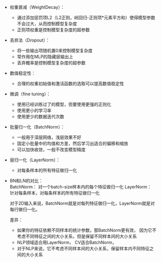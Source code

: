 * 权重衰减（WeightDecay）：
  * 通过添加惩罚项L2（L2正则，岭回归-正则项*元素平方和）使得模型参数不会过大，从而控制模型复杂度
  * 正则项权重是控制模型复杂度的超参数

* 丢弃法（Dropout）：
  * 将一些输出项随机置0来控制模型复杂度
  * 常作用在MLP的隐藏层输出上
  * 丢弃概率是控制模型复杂度的超参数
  
* 数值稳定性：
  * 合理的权重初始值和激活函数的选取可以提高数值稳定性

* 微调（fine tuning）：
  * 使用已经训练过了的模型，但要使用更强的正则化
  * 使用更小的学习率
  * 使用更少的数据迭代次数

* 批量归一化（BatchNorm）：
  * 一般用于深层网络，浅层效果不好
  * 固定小批量中的均值和方差，然后学习出适合的偏移和缩放
  * 可以加快收敛，一般不改变模型精度

* 层归一化（LayerNorm）：
  * 对每条样本的所有特征做归一化

* BN和LN的对比：  
  BatchNorm： 对一个batch-size样本内的每个特征做归一化
  LayerNorm： 针对每条样本，对每条样本的所有特征做归一化

  对于2D输入来说，BatchNorm就是对每列特征做归一化，LayerNorm就是对每行做归一化。

  差异：
  * 如果你的特征依赖不同样本的统计参数，那BatchNorm更有效， 因为它不考虑不同特征之间的大小关系，但是保留不同样本间的大小关系
  * NLP领域适合用LayerNorm， CV适合BatchNorm，
  * 对于NLP来说，它不考虑不同样本间的大小关系，保留样本内不同特征之间的大小关系